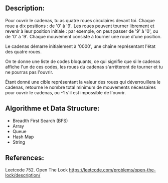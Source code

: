 ## Description:
Pour ouvrir le cadenas, tu as quatre roues circulaires devant toi. Chaque roue a dix positions : de '0' à '9'. Les roues peuvent tourner librement et revenir à leur position initiale : par exemple, on peut passer de '9' à '0', ou de '0' à '9'. Chaque mouvement consiste à tourner une roue d'une position.

Le cadenas démarre initialement à '0000', une chaîne représentant l'état des quatre roues.

On te donne une liste de codes bloquants, ce qui signifie que si le cadenas affiche l'un de ces codes, les roues du cadenas s'arrêteront de tourner et tu ne pourras pas l'ouvrir.

Étant donné une cible représentant la valeur des roues qui déverrouillera le cadenas, retourne le nombre total minimum de mouvements nécessaires pour ouvrir le cadenas, ou -1 s'il est impossible de l'ouvrir.


## Algorithme et Data Structure:
* Breadth First Search (BFS)
* Array 
* Queue
* Hash Map 
* String


## References:
Leetcode 752. Open The Lock
https://leetcode.com/problems/open-the-lock/description/
